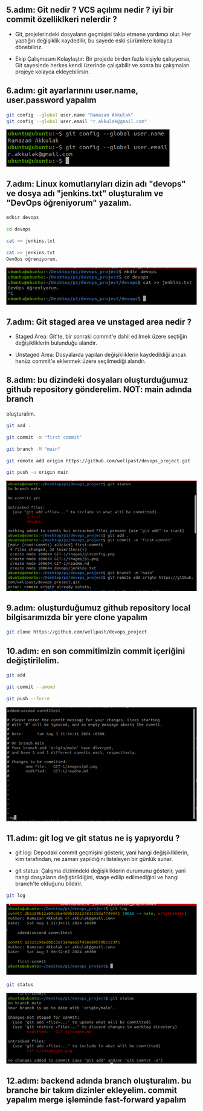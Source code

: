 ## 5.adım: Git nedir ? VCS açılımı nedir ? iyi bir commit özelliklkeri nelerdir ?

- Git, projelerindeki dosyaların geçmişini takip etmene yardımcı olur. Her yaptığın değişiklik kaydedilir, bu sayede eski sürümlere kolayca dönebiliriz.

- Ekip Çalışmasını Kolaylaştır: Bir projede birden fazla kişiyle çalışıyorsa, Git sayesinde herkes kendi üzerinde çalışabilir ve sonra bu çalışmaları projeye kolayca ekleyebilirsin.


## 6.adım: git ayarlarınını user.name, user.password yapalım

```bash
git config --global user.name "Ramazan Akkulak"
git config --global user.email "r.akkulak@gmail.com"
```

![screenshot](images/gitconfig.png)


## 7.adım: Linux komutlarıyları dizin adı "devops" ve dosya adı "jenkins.txt" oluşturalım ve "DevOps öğreniyorum" yazalım.

```bash
mdkir devops
```

```bash
cd devops
```

```bash
cat >> jenkins.txt
```

```bash
cat >> jenkins.txt
DevOps öğreniyorum.
```

![screenshot](images/p1.png)


## 7.adım: Git staged area ve unstaged area nedir ?

- Staged Area: Git'te, bir sonraki commit'e dahil edilmek üzere seçtiğin değişikliklerin bulunduğu alandır.

- Unstaged Area: Dosyalarda yapılan değişikliklerin kaydedildiği ancak henüz commit'e eklenmek üzere seçilmediği alandır.

## 8.adım: bu dizindeki dosyaları oluşturduğumuz github repository gönderelim. NOT: main adında branch
oluşturalım.

```bash
git add .
```

```bash
git commit -m "first commit"
```

```bash
git branch -M "main"
```

```bash
git remote add origin https://github.com/wellpast/devops_project.git
```
```bash
git push -u origin main
```
![screenshot](images/p2.png)


## 9.adım: oluşturduğumuz github repository local bilgisarımızda bir yere clone yapalım

```bash
git clone https://github.com/wellpast/devops_project
```

## 10.adım: en son commitimizin commit içeriğini değiştirilelim.

```bash
git add
```

```bash
git commit --amend
```

```bash
git push --force
```
![screenshot](images/p3.png)


## 11.adım: git log ve git status ne iş yapıyordu ?

- git log: Depodaki commit geçmişini gösterir, yani hangi değişikliklerin, kim tarafından, ne zaman yapıldığını listeleyen bir günlük sunar.

- git status: Çalışma dizinindeki değişikliklerin durumunu gösterir, yani hangi dosyaların değiştirildiğini, stage edilip edilmediğini ve hangi branch'te olduğunu bildirir.

```bash
git log
```
![screenshot](images/p4.png)

```bash
git status
```
![screenshot](images/p5.png)

## 12.adım: backend adında branch oluşturalım. bu branche bir takım dizinler ekleyelim. commit yapalım merge işleminde fast-forward yapalım 
